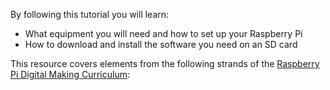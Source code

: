 By following this tutorial you will learn:

- What equipment you will need and how to set up your Raspberry Pi
- How to download and install the software you need on an SD card

This resource covers elements from the following strands of the [Raspberry Pi Digital Making Curriculum](https://www.raspberrypi.org/curriculum/):

